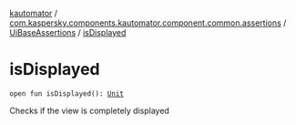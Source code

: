 [kautomator](../../index.md) / [com.kaspersky.components.kautomator.component.common.assertions](../index.md) / [UiBaseAssertions](index.md) / [isDisplayed](./is-displayed.md)

# isDisplayed

`open fun isDisplayed(): `[`Unit`](https://kotlinlang.org/api/latest/jvm/stdlib/kotlin/-unit/index.html)

Checks if the view is completely displayed

